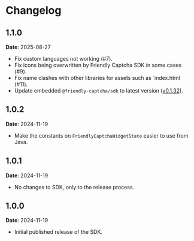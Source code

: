 # Changelog

## 1.1.0
**Date**: 2025-08-27

* Fix custom languages not working (#7).
* Fix icons being overwritten by Friendly Captcha SDK in some cases (#9).
* Fix name clashes with other libraries for assets such as `index.html (#11).
* Update embedded `@friendly-captcha/sdk` to latest version ([v0.1.32](https://www.npmjs.com/package/@friendlycaptcha/sdk/v/0.1.32)).

## 1.0.2
**Date**: 2024-11-19

* Make the constants on `FriendlyCaptchaWidgetState` easier to use from Java.

## 1.0.1
**Date**: 2024-11-19

* No changes to SDK, only to the release process.

## 1.0.0
**Date**: 2024-11-19

* Initial published release of the SDK.